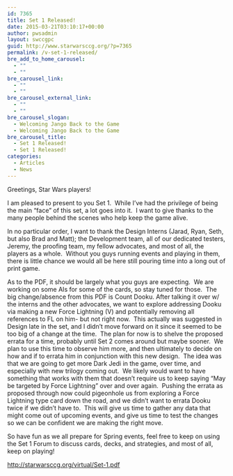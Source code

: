 ```yaml
---
id: 7365
title: Set 1 Released!
date: 2015-03-21T03:10:17+00:00
author: pwsadmin
layout: swccgpc
guid: http://www.starwarsccg.org/?p=7365
permalink: /v-set-1-released/
bre_add_to_home_carousel:
  - ""
  - ""
bre_carousel_link:
  - ""
  - ""
bre_carousel_external_link:
  - ""
  - ""
bre_carousel_slogan:
  - Welcoming Jango Back to the Game
  - Welcoming Jango Back to the Game
bre_carousel_title:
  - Set 1 Released!
  - Set 1 Released!
categories:
  - Articles
  - News
---
```

Greetings, Star Wars players!

I am pleased to present to you Set 1.  While I&#8217;ve had the privilege of being the main &#8220;face&#8221; of this set, a lot goes into it.  I want to give thanks to the many people behind the scenes who help keep the game alive.

In no particular order, I want to thank the Design Interns (Jarad, Ryan, Seth, but also Brad and Matt); the Development team, all of our dedicated testers, Jeremy, the proofing team, my fellow advocates, and most of all, the players as a whole.  Without you guys running events and playing in them, there is little chance we would all be here still pouring time into a long out of print game.

As to the PDF, it should be largely what you guys are expecting.  We are working on some AIs for some of the cards, so stay tuned for those.  The big change/absence from this PDF is Count Dooku. After talking it over w/ the interns and the other advocates, we want to explore addressing Dooku via making a new Force Lightning (V) and potentially removing all references to FL on him- but not right now.  This actually was suggested in Design late in the set, and I didn&#8217;t move forward on it since it seemed to be too big of a change at the time.  The plan for now is to shelve the proposed errata for a time, probably until Set 2 comes around but maybe sooner.  We plan to use this time to observe him more, and then ultimately to decide on how and if to errata him in conjunction with this new design.  The idea was that we are going to get more Dark Jedi in the game, over time, and especially with new trilogy coming out.  We likely would want to have something that works with them that doesn&#8217;t require us to keep saying &#8220;May be targeted by Force Lightning&#8221; over and over again.  Pushing the errata as proposed through now could pigeonhole us from exploring a Force Lightning type card down the road, and we didn&#8217;t want to errata Dooku twice if we didn&#8217;t have to.  This will give us time to gather any data that might come out of upcoming events, and give us time to test the changes so we can be confident we are making the right move.

So have fun as we all prepare for Spring events, feel free to keep on using the Set 1 Forum to discuss cards, decks, and strategies, and most of all, keep on playing!

http://starwarsccg.org/virtual/Set-1.pdf